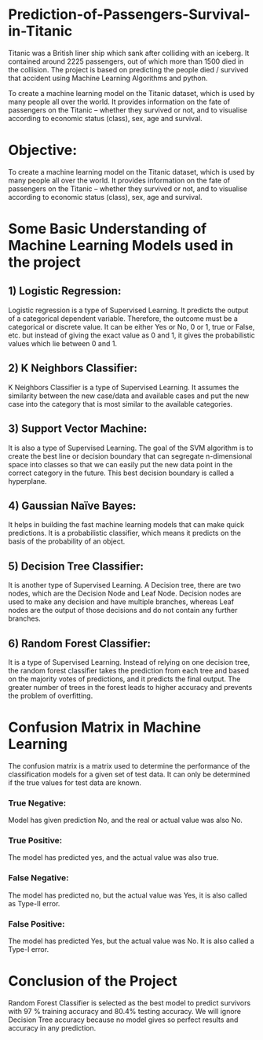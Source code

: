 # Prediction-of-Passengers-Survival-in-Titanic
Titanic was a British liner ship which sank after colliding with an iceberg. It contained around 2225 passengers, out of which more than 1500 died in the collision. The project is based on predicting the people died / survived that accident using Machine Learning Algorithms and python. 

To create a machine learning model on the Titanic dataset, which is used by many people all over the world. It provides information on the fate of passengers on the Titanic – whether they survived or not, and to visualise according to economic status (class), sex, age and survival.


# Objective:
To create a machine learning model on the Titanic dataset, which is used by many people all over the world. It provides information on the fate of passengers on the Titanic – whether they survived or not, and to visualise according to economic status (class), sex, age and survival.


# Some Basic Understanding of Machine Learning Models used in the project

## 1) Logistic Regression:
Logistic regression is a type of Supervised Learning. It predicts the output of a categorical dependent variable. Therefore, the outcome must be a categorical or discrete value. It can be either Yes or No, 0 or 1, true or False, etc. but instead of giving the exact value as 0 and 1, it gives the probabilistic values which lie between 0 and 1.

## 2) K Neighbors Classifier:
K Neighbors Classifier is a type of Supervised Learning. It assumes the similarity between the new case/data and available cases and put the new case into the category that is most similar to the available categories.

## 3) Support Vector Machine:
It is also a type of Supervised Learning. The goal of the SVM algorithm is to create the best line or decision boundary that can segregate n-dimensional space into classes so that we can easily put the new data point in the correct category in the future. This best decision boundary is called a hyperplane.

## 4) Gaussian Naïve Bayes:
It helps in building the fast machine learning models that can make quick predictions. It is a probabilistic classifier, which means it predicts on the basis of the probability of an object.

## 5) Decision Tree Classifier:
It is another type of Supervised Learning. A Decision tree, there are two nodes, which are the Decision Node and Leaf Node. Decision nodes are used to make any decision and have multiple branches, whereas Leaf nodes are the output of those decisions and do not contain any further branches.

## 6) Random Forest Classifier:
It is a type of Supervised Learning. Instead of relying on one decision tree, the random forest classifier takes the prediction from each tree and based on the majority votes of predictions, and it predicts the final output. The greater number of trees in the forest leads to higher accuracy and prevents the problem of overfitting.


# Confusion Matrix in Machine Learning 
The confusion matrix is a matrix used to determine the performance of the classification models for a given set of test data. It can only be determined if the true values for test data are known.

### True Negative: 
Model has given prediction No, and the real or actual value was also No.
### True Positive: 
The model has predicted yes, and the actual value was also true.
### False Negative: 
The model has predicted no, but the actual value was Yes, it is also called as Type-II error.
### False Positive: 
The model has predicted Yes, but the actual value was No. It is also called a Type-I error.





# Conclusion of the Project
Random Forest Classifier is selected as the best model to predict survivors with 97 % training accuracy and 80.4% testing accuracy. We will ignore Decision Tree accuracy because no model gives so perfect results and accuracy in any prediction.



